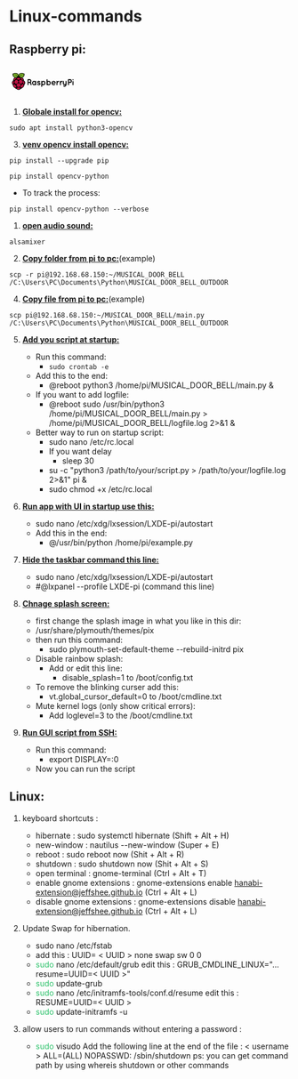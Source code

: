 # Linux-commands

## Raspberry pi:

<svg xmlns="http://www.w3.org/2000/svg" width="120" height="60"><g transform="matrix(1.188851 0 0 1.188851 -4.923022 -8.243344)"><path d="M13.453 17.838a.714.714 0 0 0-.426.174.975.975 0 0 0-1.096.104.748.748 0 0 0-.818.235 1.288 1.288 0 0 0-1.183.357c-.87-.104-1.123.496-.818 1.062a.731.731 0 0 0 .052 1.044.87.87 0 0 0 .287.966.818.818 0 0 0 .4.87 1.149 1.149 0 0 0 .67.983.94.94 0 0 0 .87.792.94.94 0 0 0 .87.661 4.046 4.046 0 0 0-2.323 4.064l-.165.296a3.924 3.924 0 0 0-.696 5.882 11.008 11.008 0 0 0 .54 1.74 4.351 4.351 0 0 0 2.689 3.481 9.067 9.067 0 0 0 2.611 1.462 4.264 4.264 0 0 0 3.159 1.418h.052a4.264 4.264 0 0 0 3.159-1.418 9.067 9.067 0 0 0 2.611-1.462 4.351 4.351 0 0 0 2.689-3.481 11.008 11.008 0 0 0 .54-1.74 3.924 3.924 0 0 0-.696-5.882l-.278-.296a4.055 4.055 0 0 0-2.28-4.003.94.94 0 0 0 .87-.661.94.94 0 0 0 .87-.792 1.149 1.149 0 0 0 .67-.983.818.818 0 0 0 .4-.87.87.87 0 0 0 .287-.966.731.731 0 0 0 .052-1.044c.305-.557 0-1.157-.818-1.062a1.288 1.288 0 0 0-1.227-.418.748.748 0 0 0-.809-.235.975.975 0 0 0-1.096-.104.948.948 0 0 0-1.114.044.992.992 0 0 0-.957.165.983.983 0 0 0-1.079.487h-.34a3.855 3.855 0 0 0-1.532 2.202 3.855 3.855 0 0 0-1.532-2.254h-.34a.983.983 0 0 0-1.079-.435.992.992 0 0 0-.975-.165 2.115 2.115 0 0 0-.67-.218z"/><path d="M11.635 20.213a16.42 16.42 0 0 1 4.612 3.124c-.383 1.584-2.463 1.662-3.22 1.62a.566.566 0 0 0 .331-.287 8.702 8.702 0 0 1-1.331-.278.444.444 0 0 0 .357-.209 3.82 3.82 0 0 1-1.201-.496.679.679 0 0 0 .479-.104 4.647 4.647 0 0 1-1.149-.714.87.87 0 0 0 .487-.078 4.429 4.429 0 0 1-.922-.748.679.679 0 0 0 .479-.044 3.69 3.69 0 0 1-.792-.87.583.583 0 0 0 .548 0 4.699 4.699 0 0 1-.722-.87 1.157 1.157 0 0 0 .513 0 2.428 2.428 0 0 0-.461-.87 8.188 8.188 0 0 0 1.175 0l-.287-.348a2.349 2.349 0 0 1 1.297.131c.157-.122 0-.278-.2-.435a4.716 4.716 0 0 1 1.088.27c.165-.157-.122-.296-.26-.47a2.776 2.776 0 0 1 1.14.444c.2-.183 0-.33-.113-.487a2.785 2.785 0 0 1 .957.618.339.339 0 0 0 .052-.487 2.428 2.428 0 0 1 .766.661.426.426 0 0 0 .122-.47 7.605 7.605 0 0 1 .87.87.731.731 0 0 0 .139-.383c.818.792 1.975 2.793.296 3.585a15.768 15.768 0 0 0-5.056-2.671zm12.878 0a16.42 16.42 0 0 0-4.612 3.124c.4 1.584 2.463 1.662 3.22 1.62a.566.566 0 0 1-.296-.296 8.702 8.702 0 0 0 1.331-.278.444.444 0 0 1-.348-.209 3.82 3.82 0 0 0 1.201-.496.679.679 0 0 1-.487-.104 4.647 4.647 0 0 0 1.149-.714.87.87 0 0 1-.487-.078 4.429 4.429 0 0 0 .922-.748.679.679 0 0 1-.479-.044 3.69 3.69 0 0 0 .792-.87.583.583 0 0 1-.548 0 4.699 4.699 0 0 0 .722-.87 1.157 1.157 0 0 1-.513 0 2.428 2.428 0 0 1 .461-.87 8.188 8.188 0 0 1-1.175 0l.296-.305a2.349 2.349 0 0 0-1.297.131c-.157-.122 0-.278.2-.435a4.716 4.716 0 0 0-1.088.27c-.2-.2.078-.33.226-.505a2.776 2.776 0 0 0-1.14.444c-.2-.183 0-.33.113-.487a2.785 2.785 0 0 0-.957.618.339.339 0 0 1-.061-.487 2.428 2.428 0 0 0-.766.661.426.426 0 0 1-.122-.47 7.605 7.605 0 0 0-.87.87.731.731 0 0 1-.139-.383c-.818.792-1.975 2.793-.296 3.585a15.75 15.75 0 0 1 5.021-2.671z" fill="#75a928"/><path d="M21.015 36.372a2.802 2.802 0 0 1-2.889 2.698 2.802 2.802 0 0 1-2.924-2.671 2.802 2.802 0 0 1 2.889-2.698 2.802 2.802 0 0 1 2.924 2.671zm-4.595-7.657a2.863 2.863 0 0 1 .487 3.994 2.889 2.889 0 0 1-3.881 1.14 2.863 2.863 0 0 1-.487-3.994 2.889 2.889 0 0 1 3.881-1.14zm3.255-.148a2.863 2.863 0 0 0-.487 3.994 2.889 2.889 0 0 0 3.881 1.14 2.863 2.863 0 0 0 .487-3.994 2.889 2.889 0 0 0-3.881-1.14zM10.4 30.02c1.305-.348.435 5.386-.618 4.916a3.098 3.098 0 0 1 .618-4.916zm15.036-.087c-1.305-.348-.435 5.386.618 4.916a3.098 3.098 0 0 0-.618-4.916zm-4.42-4.263c2.245-.383 4.116.957 4.038 3.394-.07.957-4.838-3.263-4.038-3.394zM14.8 25.6c-2.245-.383-4.116.957-4.038 3.394.07.93 4.864-3.254 4.038-3.394zm3.23-.565c-1.34 0-2.6.992-2.6 1.592s1.062 1.47 2.6 1.488 2.6-.592 2.6-1.34-1.47-1.74-2.654-1.74zm.087 14.87c1.166-.052 2.732.374 2.74.94s-1.418 1.793-2.82 1.74-2.863-1.183-2.845-1.62c0-.635 1.74-1.13 2.924-1.096zm-4.317-3.36c.87 1 1.2 2.767.513 3.28s-2.254.235-3.385-1.392c-.757-1.375-.66-2.758-.122-3.194.8-.487 2.045.174 3.002 1.28zm8.468-.32c-.87 1.053-1.4 2.976-.748 3.594.627.48 2.315.418 3.56-1.314a3.307 3.307 0 0 0 .087-3.611c-.766-.592-1.87.165-2.898 1.33z" fill="#bc1142"/></g><path d="M36.627 24.18c.238.042.473.097.705.165a3.2 3.2 0 0 1 2.271 2.663c.196 1.1-.2 2.224-1.044 2.96l-.087.078a2.68 2.68 0 0 1 .74.931 3.03 3.03 0 0 1 .296 1.262q0 .426.052.87c.013.062.05.115.104.148a.87.87 0 0 1 .487.87.87.87 0 0 1-.87.722 1.27 1.27 0 0 1-1.227-.818 3.62 3.62 0 0 1-.261-1.227c0-.26 0-.522-.044-.774a1.41 1.41 0 0 0-.87-1.044 1.92 1.92 0 0 0-.957-.226h-1.497v3.324a.87.87 0 0 1-.801.87.87.87 0 0 1-.87-.661V24.86c.1-.33.35-.587.68-.68h3.272zM34.4 27.505v1.444c0 .14 0 .183.174.183h1.68a1.86 1.86 0 0 0 .418-.044c.804-.17 1.347-.924 1.253-1.74-.1-.816-.796-1.43-1.62-1.427h-1.74c-.14 0-.157.052-.157.165l-.01 1.427zm33.536-3.325a.87.87 0 0 1 .653.6c.032.13.046.266.044.4v2.758c1.65-1.118 3.9-.734 5.073.87a3.97 3.97 0 0 1 0 4.751c-.375.512-.87.92-1.444 1.192a3.59 3.59 0 0 1-1.87.313 4.01 4.01 0 0 1-1.74-.635.87.87 0 0 1-.687.644.87.87 0 0 1-.983-.792v-9.05c-.06-.47.23-.915.687-1.044h.322zm4.882 6.96c0-.183-.052-.374-.096-.557a2.09 2.09 0 0 0-2.506-1.523c-.65.197-1.177.68-1.43 1.3s-.203 1.344.133 1.935a2.06 2.06 0 0 0 2.149 1.053c1.05-.212 1.792-1.15 1.758-2.22zM58.06 38.008a3.21 3.21 0 0 1-.435-.313.74.74 0 0 1-.191-.548q0-4.5 0-8.98a.87.87 0 0 1 .653-.87.87.87 0 0 1 1.009.557v.044c1.03-.685 2.33-.82 3.48-.365a3.7 3.7 0 0 1 1.81 1.523c.933 1.46.802 3.356-.322 4.673a3.61 3.61 0 0 1-2.323 1.27 3.7 3.7 0 0 1-2.611-.592v.2q0 1.236 0 2.48a.87.87 0 0 1-.627.87h-.444zm5.22-6.805a2.4 2.4 0 0 0-.357-1.236 2.02 2.02 0 0 0-3.046-.479 2.36 2.36 0 0 0-.157 3.272 2 2 0 0 0 2.001.583 2.18 2.18 0 0 0 1.584-2.132zm46.173-7.023c.238.042.473.097.705.165a3.24 3.24 0 0 1 2.315 2.828 3.3 3.3 0 0 1-2.732 3.62 4.16 4.16 0 0 1-.609.061h-1.906v3.385a.87.87 0 0 1-1.645.348.87.87 0 0 1-.07-.339q0-4.603 0-9.206a.87.87 0 0 1 .627-.809h3.324zm-2.228 3.315v1.488c0 .087 0 .148.113.14h2.036a1.55 1.55 0 0 0 1.392-1.584 1.62 1.62 0 0 0-1.627-1.601h-1.74c-.13 0-.148.044-.148.157l-.026 1.4zm8.12 6.8c0 .07 0 .13-.052.2a.87.87 0 0 1-1.645-.226q0-3.046 0-6.1a.87.87 0 0 1 1.662-.087c-.002.017-.002.035 0 .052v6.152zm0-8.902c-.025.112-.057.223-.096.33a.87.87 0 0 1-.94.479.87.87 0 0 1-.653-.801c-.02-.188-.02-.378 0-.566a.87.87 0 0 1 .67-.644h.322a.87.87 0 0 1 .6.505c0 .096.052.2.087.305v.392zM101.02 34.77a9.19 9.19 0 0 1-1.027.261 3.08 3.08 0 0 1-2.611-.87 3.23 3.23 0 0 1-1.044-2.463q0-1.8 0-3.594a.87.87 0 0 1 .609-.801.79.79 0 0 1 .922.392 1.27 1.27 0 0 1 .104.513v3.576c-.022.7.422 1.327 1.088 1.54a1.63 1.63 0 0 0 1.793-.635 1.53 1.53 0 0 0 .27-.87q0-1.836 0-3.672a.82.82 0 0 1 .574-.827.87.87 0 0 1 .957.383.95.95 0 0 1 .104.426v5.943a3.69 3.69 0 0 1-5.308 3.272.8.8 0 0 1 .296-1.54.93.93 0 0 1 .418.096c1.024.484 2.246.048 2.732-.975zm-54.403-6.804a2.76 2.76 0 0 1 .235-.365.78.78 0 0 1 .87-.252.87.87 0 0 1 .566.766v.078q0 3 0 6.022a.82.82 0 0 1-.722.87.81.81 0 0 1-.818-.426c0-.07-.07-.14-.104-.226a3.62 3.62 0 0 1-5.526-1.827 3.94 3.94 0 0 1 .513-3.855 3.48 3.48 0 0 1 3.341-1.436 3.37 3.37 0 0 1 1.479.557zM42.5 31.36a4.35 4.35 0 0 0 .104.6 1.92 1.92 0 0 0 1.462 1.4 1.95 1.95 0 0 0 1.914-.566 2.41 2.41 0 0 0 0-3.176c-.653-.725-1.737-.862-2.55-.322-.647.48-1 1.26-.93 2.062zm35.174.4a2 2 0 0 0 1.009 1.401 2.53 2.53 0 0 0 2.367.087 1.46 1.46 0 0 0 .322-.209.79.79 0 0 1 1.314.444.6.6 0 0 1-.209.583 3.91 3.91 0 0 1-6.526-2.201 3.91 3.91 0 0 1 2.454-4.351 3.71 3.71 0 0 1 3.19.26c.97.564 1.635 1.536 1.805 2.646a3.3 3.3 0 0 1 .061.435c.032.24-.05.48-.22.65s-.4.252-.65.22h-4.916zm4.35-1.33a2.5 2.5 0 0 0-2.436-1.679c-.952.038-1.76.708-1.975 1.636h4.35zm-29.002-3.134a3.55 3.55 0 0 1 1.836.531l.505.322a.87.87 0 0 1 .191 1.175.87.87 0 0 1-1.149.191 3.48 3.48 0 0 0-1.062-.531c-.45-.115-.927-.026-1.305.244a.74.74 0 0 0-.131.122.28.28 0 0 0-.107.26c.013.1.076.185.168.226a2.68 2.68 0 0 0 .975.357 6.51 6.51 0 0 1 1.949.644 2.06 2.06 0 0 1 1.105 1.558 2.03 2.03 0 0 1-.6 1.74 3.03 3.03 0 0 1-1.74.87 4.2 4.2 0 0 1-3.48-1.044.87.87 0 0 1-.113-1.079.81.81 0 0 1 1.14-.244 1.54 1.54 0 0 1 .2.139 2.83 2.83 0 0 0 1.54.644 1.98 1.98 0 0 0 1.13-.26.73.73 0 0 0 .174-.148.39.39 0 0 0-.087-.687 3.9 3.9 0 0 0-1.366-.461 4.55 4.55 0 0 1-1.679-.627c-.525-.334-.86-.897-.905-1.518s.207-1.226.68-1.632a2.94 2.94 0 0 1 1.74-.757zm33.518.888a2.81 2.81 0 0 1 1.444-.766 4.04 4.04 0 0 1 .87-.087.78.78 0 0 1 .73.8.81.81 0 0 1-.731.809 1.95 1.95 0 0 0-1.61.87c-.283.367-.5.775-.67 1.2a1.65 1.65 0 0 0-.113.592v2.654a.87.87 0 0 1-1.645.218 1.01 1.01 0 0 1 0-.252q0-3.028 0-6.1a.8.8 0 0 1 .609-.827.87.87 0 0 1 .94.365 2.61 2.61 0 0 1 .174.505zm6.03.016c.44-.458 1.018-.763 1.645-.87a2.7 2.7 0 0 1 .87 0 .76.76 0 0 1 .574.81.82.82 0 0 1-.792.766c-.628.018-1.207.344-1.55.87a4.35 4.35 0 0 0-.705 1.314 1.13 1.13 0 0 0-.06.365v2.7a.87.87 0 0 1-.748.914.81.81 0 0 1-.922-.722q0-3.167 0-6.326c.006-.292.194-.55.47-.644a.87.87 0 0 1 1.218.835z"/></svg>

1. **<ins>Globale install for opencv:</ins>**
```shell
sudo apt install python3-opencv
```

3. <ins>**venv opencv install opencv:**</ins>
```
pip install --upgrade pip
```
```
pip install opencv-python
```
- To track the process:
```
pip install opencv-python --verbose 
``` 

		
1. **<ins>open audio sound:</ins>**
```
alsamixer
```

2.  **<ins>Copy folder from pi to pc:</ins>**(example)
```
scp -r pi@192.168.68.150:~/MUSICAL_DOOR_BELL /C:\Users\PC\Documents\Python\MUSICAL_DOOR_BELL_OUTDOOR
```

4.  **<ins>Copy file from pi to pc:</ins>**(example)
```
scp pi@192.168.68.150:~/MUSICAL_DOOR_BELL/main.py /C:\Users\PC\Documents\Python\MUSICAL_DOOR_BELL_OUTDOOR
```

5. **<ins>Add you script at startup:</ins>**
	  - Run this command:
	    - `sudo crontab -e`
	  - Add this to the end:
	    - @reboot python3 /home/pi/MUSICAL_DOOR_BELL/main.py &
	  - If you want to add logfile:
	    - @reboot sudo /usr/bin/python3 /home/pi/MUSICAL_DOOR_BELL/main.py > /home/pi/MUSICAL_DOOR_BELL/logfile.log 2>&1 &
	  - Better way to run on startup script:
	    - sudo nano /etc/rc.local
	    - If you want delay
	      - sleep 30
	    - su -c "python3 /path/to/your/script.py > /path/to/your/logfile.log 2>&1" pi &
	    - sudo chmod +x /etc/rc.local

6. **<ins>Run app with UI in startup use this:</ins>**
	  - sudo nano /etc/xdg/lxsession/LXDE-pi/autostart
	  - Add this in the end:
	    - @/usr/bin/python /home/pi/example.py

7. **<ins>Hide the taskbar command this line:</ins>**
	  - sudo nano /etc/xdg/lxsession/LXDE-pi/autostart
	  - #@lxpanel --profile LXDE-pi (command this line)

8. **<ins>Chnage splash screen:</ins>**
	  - first change the splash image in what you like in this dir:
	  - /usr/share/plymouth/themes/pix
	  - then run this command:
	    - sudo plymouth-set-default-theme --rebuild-initrd pix
	  - Disable rainbow splash:
	    - Add or edit this line:
	      - disable_splash=1 to /boot/config.txt
	  - To remove the blinking curser add this:
	    - vt.global_cursor_default=0 to /boot/cmdline.txt
	  - Mute kernel logs (only show critical errors):
	    - Add loglevel=3 to the /boot/cmdline.txt
	    
10. **<ins>Run GUI script from SSH:</ins>**
	  - Run this command:
	    - export DISPLAY=:0
	  - Now you can run the script


## Linux:

 1. keyboard shortcuts  : 
	-  hibernate : sudo systemctl hibernate (Shift + Alt + H)
	-  new-window : nautilus --new-window (Super + E)
	-  reboot : sudo reboot now (Shit + Alt + R)
	-  shutdown : sudo shutdown now (Shit + Alt + S)
	-  open terminal : gnome-terminal (Ctrl + Alt + T)
	-  enable gnome extensions : gnome-extensions enable hanabi-extension@jeffshee.github.io (Ctrl + Alt + L)
	-  disable gnome extensions : gnome-extensions disable hanabi-extension@jeffshee.github.io (Ctrl + Alt + L)
	
2. Update Swap for hibernation.
	- sudo nano /etc/fstab
	- add this : UUID= < UUID >          none            swap    sw              0       0
	-  <font color="#2DC26B">sudo</font> nano /etc/default/grub 
		  edit this : GRUB_CMDLINE_LINUX="... resume=UUID=< UUID >"
	-  <font color="#2DC26B">sudo</font> update-grub
	-  <font color="#2DC26B">sudo</font> nano /etc/initramfs-tools/conf.d/resume
		  edit this : RESUME=UUID=< UUID >
	-  <font color="#2DC26B">sudo</font> update-initramfs -u
4. allow users to run commands without entering a password : 
	-  <font color="#2DC26B">sudo</font> visudo
	  Add the following line at the end of the file : < username > ALL=(ALL) NOPASSWD: /sbin/shutdown 
		  ps: you can get command path by using whereis shutdown or other commands
